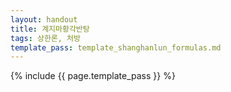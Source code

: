 ```yaml
---
layout: handout
title: 계지마황각반탕
tags: 상한론, 처방
template_pass: template_shanghanlun_formulas.md
---
```



{% include {{ page.template_pass }} %}